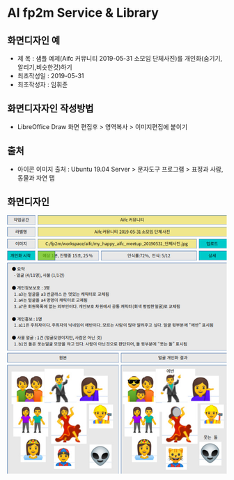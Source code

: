 # AI fp2m Service & Library

## 화면디자인 예
* 제  목 : 샘플 예제(Aifc 커뮤니티 2019-05-31 소모임 단체사진)를 개인화(숨기기,알리기,비슷한것)하기
* 최초작성일 : 2019-05-31
* 최초작성자 : 임휘준

## 화면디자자인 작성방법
* LibreOffice Draw 화면 편집후 > 영역복사 > 이미지편집에 붙이기

## 출처
* 아이콘 이미지 출처 : Ubuntu 19.04 Server > 문자도구 프로그램 > 표정과 사람, 동물과 자연 탭

## 화면디자인
<img src='fp2mScreenDesign.jpg' />